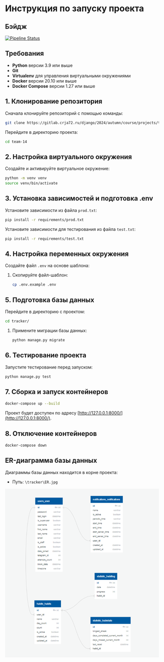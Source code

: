 # Инструкция по запуску проекта

## Бэйдж

[![Pipeline Status](https://gitlab.crja72.ru/django/2024/autumn/course/projects/team-14/badges/main/pipeline.svg)](https://gitlab.crja72.ru/django/2024/autumn/course/projects/team-14/pipelines)

## Требования

- **Python** версии 3.9 или выше
- **Git**
- **Virtualenv** для управления виртуальными окружениями
- **Docker** версии 20.10 или выше
- **Docker Compose** версии 1.27 или выше

## 1. Клонирование репозитория

Сначала клонируйте репозиторий с помощью команды:

```bash
git clone https://gitlab.crja72.ru/django/2024/autumn/course/projects/team-14.git
```

Перейдите в директорию проекта:

```bash
cd team-14
```

## 2. Настройка виртуального окружения

Создайте и активируйте виртуальное окружение:

```bash
python -m venv venv
source venv/bin/activate
```

## 3. Установка зависимостей и подготовка .env

Установите зависимости из файла `prod.txt`:

```bash
pip install -r requirements/prod.txt
```

Установите зависимости для тестирования из файла `test.txt`:

```bash
pip install -r requirements/test.txt
```

## 4. Настройка переменных окружения

Создайте файл `.env` на основе шаблона:

1. Скопируйте файл-шаблон:

    ```bash
    cp .env.example .env
    ```

## 5. Подготовка базы данных

Перейдите в директорию с проектом:

```bash
cd tracker/
```

1. Примените миграции базы данных:

    ```bash
    python manage.py migrate
    ```

## 6. Тестирование проекта

Запустите тестирование перед запуском:

```bash
python manage.py test
```

## 7. Сборка и запуск контейнеров

```bash
docker-compose up --build
```

Проект будет доступен по адресу [http://127.0.0.1:8000/](http://127.0.0.1:8000/).

## 8. Отключение контейнеров

```bash
docker-compose down
```

## ER-диаграмма базы данных

Диаграммы базы данных находится в корне проекта:

- Путь: `\tracker\ER.jpg`

![ER Diagram](ER.jpg)
